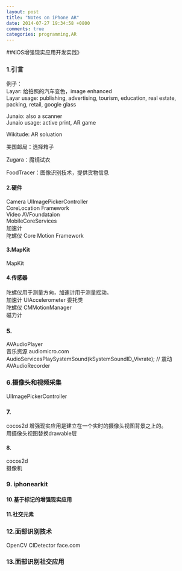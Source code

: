 ```yaml
---
layout: post
title: "Notes on iPhone AR"
date: 2014-07-27 19:34:58 +0800
comments: true
categories: programming,AR
---
```

##《iOS增强现实应用开发实践》  
### 1.引言  
例子：  
Layar: 给拍照的汽车变色，image enhanced  
Layar usage: publishing, advertising, tourism, education, real estate, packing, retail, google glass  

Junaio: also a scanner  
Junaio usage: active print, AR game

Wikitude: AR soluation

美国邮局：选择箱子

Zugara：魔镜试衣

FoodTracer：图像识别技术，提供货物信息

#### 2.硬件
Camera UIImagePickerController  
CoreLocation Framework  
Video AVFoundataion  
MobileCoreServices  
加速计  
陀螺仪 Core Motion Framework  

#### 3.MapKit
MapKit

#### 4.传感器
陀螺仪用于测量方向，加速计用于测量摇动。  
加速计 UIAccelerometer 委托类  
陀螺仪 CMMotionManager  
磁力计  

### 5.
AVAudioPlayer  
音乐资源 audiomicro.com  
AudioServicesPlaySystemSound(kSystemSoundID_Vivrate); // 震动  
AVAudioRecorder

### 6.摄像头和视频采集
UIImagePickerController

### 7.
cocos2d
增强现实应用是建立在一个实时的摄像头视图背景之上的。  
用摄像头视图替换drawable层

#### 8.
cocos2d  
摄像机

### 9.  iphonearkit

#### 10.基于标记的增强现实应用

#### 11.社交元素

### 12.面部识别技术
OpenCV CIDetector face.com

### 13.面部识别社交应用

